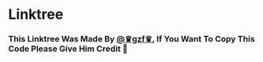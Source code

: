# Linktree

### This Linktree Was Made By [@♛gzf♛](https://github.com/Argzf), If You Want To Copy This Code Please Give Him Credit 🙏 
